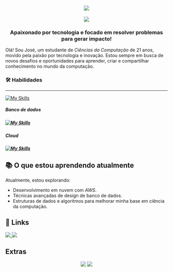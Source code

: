 <h1 align="center">
  <a href="https://git.io/typing-svg">
    <img src="https://readme-typing-svg.demolab.com?font=Fira+Code&weight=650&pause=1000&color=892734&center=true&vCenter=true&width=435&lines=Ol%C3%A1%2C+eu+sou+o+Jos%C3%A9+Fernando!%F0%9F%91%8B"/>
  </a>
</h1>


<div align="center">

<img src="https://ssr-contributions-svg.vercel.app/_/joseefernando?chart=3dbar&gap=0.6&scale=2&flatten=1&animation=wave&animation_duration=1&animation_delay=0.05&animation_amplitude=20&animation_frequency=0.5&animation_wave_center=0_0&format=svg&weeks=30&theme=red&widget_size=medium"/>

</div>

<h3 align="center">Apaixonado por tecnologia e focado em resolver problemas para gerar impacto!</h3>
 
Olá! Sou José, um estudante de *Ciências da Computação* de 21 anos, movido pela paixão por tecnologia e inovação. Estou sempre em busca de novos desafios e oportunidades para aprender, criar e compartilhar conhecimento no mundo da computação.

### 🛠 Habilidades
<hr>

[![My Skills](https://skillicons.dev/icons?i=python,java,c,javascript,&theme=light)](https://skillicons.dev) 

<h5> Banco de dados <h5>

[![My Skills](https://skillicons.dev/icons?i=mysql,postgresql,mongodb&theme=light)](https://skillicons.dev)

<h5> Cloud <h5>

[![My Skills](https://skillicons.dev/icons?i=aws,azure,googlecloud&theme=light)](https://skillicons.dev)

## 📚 O que estou aprendendo atualmente
Atualmente, estou explorando:

- Desenvolvimento em nuvem com *AWS*.
- Técnicas avançadas de design de banco de dados.
- Estruturas de dados e algoritmos para melhorar minha base em ciência da computação.

## 🔗 Links
<p align="left">
<a href="mailto:fernandojose2205@outlook.com" alt="Gmail">
  <img src="https://img.shields.io/badge/Outlook-892734?style=flat-square&labelColor" target="_blank" />
</a>

<a href="https://www.linkedin.com/in/josé-fernando-387b55204" alt="Linkedin">
  <img src="https://img.shields.io/badge/-Linkedin-892734?style=flat-square&logo=Linkedin&logoColor=white" target="_blank"/>
</a>

## Extras

<div align="center">
  
  <img src="https://github-readme-stats.vercel.app/api?username=joseefernando&hide_title=false&hide_rank=false&show_icons=true&include_all_commits=true&count_private=true&disable_animations=true&theme=date_night&locale=pt-br&hide_border=t&order=1" />

  <img src="https://github-readme-stats.vercel.app/api/top-langs?username=joseefernando&locale=pt-br&hide_title=false&layout=compact&card_width=320&langs_count=5&theme=date_night&hide_border=false&order=2" />
 
</div>
